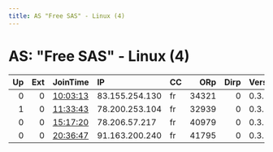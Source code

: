 ```yaml
---
title: AS "Free SAS" - Linux (4)
---
```


# AS: "Free SAS" - Linux (4)

|   Up |   Ext | JoinTime                                                                                            | IP             | CC   |   ORp |   Dirp | Version   | Contact   | Nickname      |   eFamMembers |
|-----:|------:|:----------------------------------------------------------------------------------------------------|:---------------|:-----|------:|-------:|:----------|:----------|:--------------|--------------:|
|    0 |     0 | [10:03:13](https://metrics.torproject.org/rs.html#details/1F842588A4C62A28CFFACF67CCFA1C519E182276) | 83.155.254.130 | fr   | 34321 |      0 | 0.3.2.10  | None      | UbuntuCore239 |             1 |
|    1 |     0 | [11:33:43](https://metrics.torproject.org/rs.html#details/E9D8D9FFCFF3558A9C058F17AB104026A4B761CD) | 78.200.253.104 | fr   | 32939 |      0 | 0.3.2.10  | None      | UbuntuCore239 |             1 |
|    0 |     0 | [15:17:20](https://metrics.torproject.org/rs.html#details/C549F3CF525DDFFB4F66746749D51C6F2AFA5A9B) | 78.206.57.217  | fr   | 40979 |      0 | 0.3.2.10  | None      | UbuntuCore239 |             1 |
|    0 |     0 | [20:36:47](https://metrics.torproject.org/rs.html#details/CC6631876FA25C97266191CDA893C3F432657715) | 91.163.200.240 | fr   | 41795 |      0 | 0.3.2.10  | None      | UbuntuCore239 |             1 |
